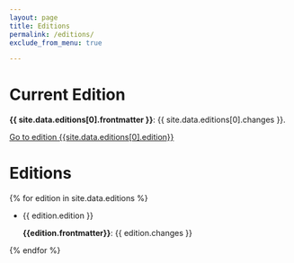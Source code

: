 ```yaml
---
layout: page
title: Editions
permalink: /editions/
exclude_from_menu: true

---
```


# Current Edition

**{{ site.data.editions[0].frontmatter }}**: {{ site.data.editions[0].changes }}.

[Go to edition {{site.data.editions[0].edition}}](/notes/)

# Editions

{% for edition in site.data.editions %}
* {{ edition.edition }} 

    **{{edition.frontmatter}}**: {{ edition.changes }}
      
{% endfor %}

